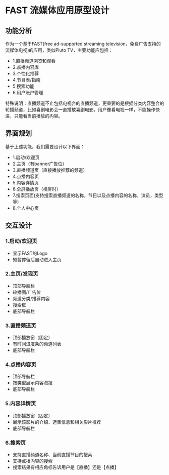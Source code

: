# FAST 流媒体应用原型设计
## 功能分析

作为一个基于FAST(free ad-supported streaming television，免费广告支持的流媒体电视)的应用，类似Pluto TV，主要功能应包括：

* 1.直播频道浏览和观看
* 2.点播内容库
* 3.个性化推荐
* 4.节目表/指南
* 5.搜索功能
* 6.用户账户管理

特殊说明：直播频道不止包括电视台的直播频道，更重要的是根据分类内容整合的轮播频道，比如喜剧电影会一直播放喜剧电影。用户像看电视一样，不能操作快进，只能看当前播放的内容。

## 界面规划

基于上述功能，我们需要设计以下界面： 

* 1.启动/欢迎页
* 2.主页（有banner广告位）
* 3.直播频道页（直接播放推荐的频道）
* 4.点播内容页
* 5.内容详情页
* 6.全屏播放页（横屏时）
* 7.搜索页面(支持搜索直播频道的名称，节目以及点播内容的名称，演员，类型等)
* 8.个人中心页

## 交互设计

### 1.启动/欢迎页

* 显示FAST的Logo
* 短暂停留后自动进入主页

### 2.主页/发现页

* 顶部导航栏
* 轮播图/广告位
* 频道分类/推荐内容
* 搜索框
* 底部导航栏

### 3.直播频道页

* 顶部播放窗（固定）
* 有时间进度条的频道列表
* 底部导航栏

### 4.点播内容页

* 顶部导航栏
* 按类型展示内容海报
* 底部导航栏

### 5.内容详情页

* 顶部播放窗（固定）
* 展示该影片的介绍、选集信息和相关影片推荐
* 底部导航栏

### 6.搜索页

* 支持直播频道名称、当前直播节目的搜索
* 支持点播内容的搜索
* 搜索结果有相应角标告诉用户是【直播】还是【点播】
